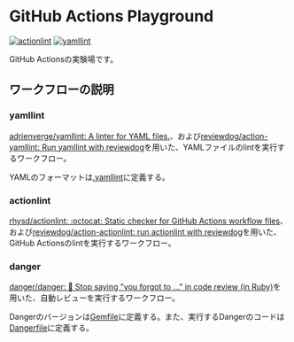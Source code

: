 # GitHub Actions Playground

[![actionlint](https://github.com/okuzawats/android-github-actions-playground/actions/workflows/actionlint.yml/badge.svg?branch=main)](https://github.com/okuzawats/android-github-actions-playground/actions/workflows/actionlint.yml)
[![yamllint](https://github.com/okuzawats/android-github-actions-playground/actions/workflows/yamllint.yml/badge.svg?branch=main)](https://github.com/okuzawats/android-github-actions-playground/actions/workflows/yamllint.yml)

GitHub Actionsの実験場です。

## ワークフローの説明

### yamllint

[adrienverge/yamllint: A linter for YAML files.](https://github.com/adrienverge/yamllint)、および[reviewdog/action-yamllint: Run yamllint with reviewdog](https://github.com/reviewdog/action-yamllint)を用いた、YAMLファイルのlintを実行するワークフロー。

YAMLのフォーマットは[.yamllint](./.yamllint)に定義する。

### actionlint

[rhysd/actionlint: :octocat: Static checker for GitHub Actions workflow files](https://github.com/rhysd/actionlint)、および[reviewdog/action-actionlint: run actionlint with reviewdog](https://github.com/reviewdog/action-actionlint)を用いた、GitHub Actionsのlintを実行するワークフロー。

### danger

[danger/danger: 🚫 Stop saying "you forgot to …" in code review (in Ruby)](https://github.com/danger/danger)を用いた、自動レビューを実行するワークフロー。

Dangerのバージョンは[Gemfile](./Gemfile)に定義する。また、実行するDangerのコードは[Dangerfile](./Dangerfile)に定義する。
